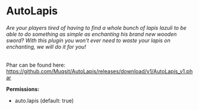 # AutoLapis
###### Are your players tired of having to find a whole bunch of lapis lazuli to be able to do something as simple as enchanting his brand new wooden sword? With this plugin you won't ever need to waste your lapis on enchanting, we will do it for you!

Phar can be found here: https://github.com/Muqsit/AutoLapis/releases/download/v1/AutoLapis_v1.phar

**Permissions:**
- auto.lapis (default: true)
